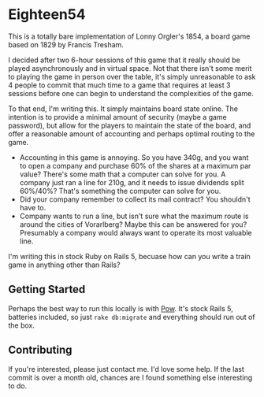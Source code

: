 # Eighteen54

This is a totally bare implementation of Lonny Orgler's 1854, a board game based on 1829 by Francis Tresham.

I decided after two 6-hour sessions of this game that it really should be played asynchronously and in virtual
space. Not that there isn't some merit to playing the game in person over the table, it's simply unreasonable
to ask 4 people to commit that much time to a game that requires at least 3 sessions before one can begin to
understand the complexities of the game.

To that end, I'm writing this. It simply maintains board state online. The intention is to provide a minimal
amount of security (maybe a game password), but allow for the players to maintain the state of the board, and
offer a reasonable amount of accounting and perhaps optimal routing to the game.

* Accounting in this game is annoying. So you have 340g, and you want to open a company and purchase 60% of the
shares at a maximum par value? There's some math that a computer can solve for you. A company just ran a line
for 210g, and it needs to issue dividends split 60%/40%? That's something the computer can solve for you.
* Did your company remember to collect its mail contract? You shouldn't have to.
* Company wants to run a line, but isn't sure what the maximum route is around the cities of Vorarlberg? Maybe
this can be answered for you? Presumably a company would always want to operate its most valuable line.

I'm writing this in stock Ruby on Rails 5, becuase how can you write a train game in anything other than Rails?

## Getting Started

Perhaps the best way to run this locally is with [Pow](http://pow.cx). It's stock Rails 5, batteries included,
so just `rake db:migrate` and everything should run out of the box.

## Contributing

If you're interested, please just contact me. I'd love some help. If the last commit is over a month old,
chances are I found something else interesting to do.
